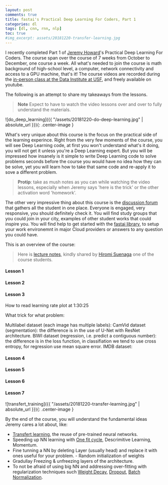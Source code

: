 ```yaml
---
layout: post
comments: true
title: fastai's Practical Deep Learning For Coders, Part 1
categories: dl
tags: [dl, cnn, rnn, nlp]
toc: true
#img_excerpt: assets/20181220-transfer-learning.jpg
---
```


I recently completed Part 1 of [Jeremy Howard](https://twitter.com/jeremyphoward)'s Practical Deep Learning For Coders. The course span over the course of 7 weeks from October to December, one course a week. All what's needed to join the course is math background of high-school level, a computer, network connectivity and access to a GPU machine, that's it! The course videos are recorded during the [in-person class at the Data Institute at USF](https://www.usfca.edu/data-institute/certificates/deep-learning-part-one), and freely available on youtube.

The following is an attempt to share my takeaways from the lessons.

> **Note** Expect to have to watch the video lessons over and over to fully understand the materials.

![do_deep_learning]({{ "/assets/20181220-do-deep-learning.jpg" | absolute_url }}){: .center-image }

What's very unique about this course is the focus on the practical side of the learning experince. Right from the very few moments of the course, you will see Deep Learning code, at first you won't understand what's it doing, you will not get it unless you're a Deep Learning expert. But you will be impressed how insanely is it simple to write Deep Learning code to solve problems seconds before the course you would have no idea how they can be solve, yet you will learn how to take that same code and re-apply it to sove a different problem.

> **Protip**: take as mush notes as you can while watching the video lessons, especially when Jeremy says 'here is the trick' or the other activation word 'homework'.



The other very impressive thing about this course is the [discussion forum](http://forums.fast.ai/) that gathers all the student in one place. Everyone is engaged, very responsive, you should definitely check it. You will find study groups that you could join in your city, examples of other student works that could inspire you. You will find help to get started with the [fastai library](http://docs.fast.ai), to setup your work environemnt in major Cloud providers or answers to any question you could have.

This is an overview of the course:

> Here is [lecture notes](https://github.com/hiromis/notes), kindly shared by [Hiromi Suenaga](https://twitter.com/hiromi_suenaga) one of the course students.

#### Lesson 1

#### Lesson 2

#### Lesson 3
How to read learning rate plot at 1:30:25

What trick for what problem:

Multilabel dataset (each image has multiple labels): 
CamVid dataset (segmentation): the difference is in the use of U-Net with ResNet architecture. 
BIWI dataset (regression, i.e. predict a contiguous number): the difference is in the loss function, in classifiation we tend to use cross entropy, for regression use mean square error.
IMDB dataset: 

#### Lesson 4

#### Lesson 5

#### Lesson 6

#### Lesson 7


![transfert_training]({{ "/assets/20181220-transfer-learning.jpg" | absolute_url }}){: .center-image }

By the end of the course, you will understand the fundamental ideas Jeremy cares a lot about, like:
- [Transfert learning](https://en.wikipedia.org/wiki/Transfer_learning), the reuse of pre-trained neural networks.
- Speeding up NN learning with [One fit cycle](https://sgugger.github.io/the-1cycle-policy.html), Descrimitive Learning, Momentum.
- Fine tunning a NN by deleting Layer (usually head) and replace it with ones useful for your problem. - Random initialization of weights
- Gradullay Freezing & unfreezing layers of the architecture.
- To not be afraid of using big NN and addressing over-fitting with regularization techniques such [Weight Decay](http://www.faqs.org/faqs/ai-faq/neural-nets/part3/section-6.html), [Dropout](https://en.wikipedia.org/wiki/Dropout_(neural_networks)), [Batch Normalization](https://en.wikipedia.org/wiki/Batch_normalization).
